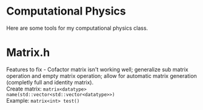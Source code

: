 # Computational Physics
Here are some tools for my computational physics class.
# Matrix.h
Features to fix - Cofactor matrix isn't working well; generalize sub matrix operation and empty matrix operation; allow for automatic matrix generation (completly full and identity matrix).</br>
Create matrix: `matrix<datatype> name(std::vector<std::vector<datatype>>)` </br>
Example: `matrix<int> test()`
